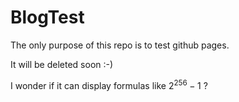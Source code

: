 # BlogTest
The only purpose of this repo is to test github pages.

It will be deleted soon :-)

I wonder if it can display formulas like $2^{256}-1$ ?
